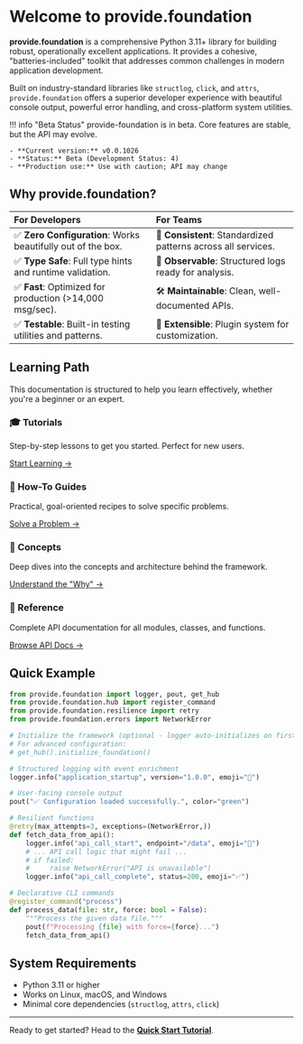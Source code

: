 # Welcome to provide.foundation

**provide.foundation** is a comprehensive Python 3.11+ library for building robust, operationally excellent applications. It provides a cohesive, "batteries-included" toolkit that addresses common challenges in modern application development.

Built on industry-standard libraries like `structlog`, `click`, and `attrs`, `provide.foundation` offers a superior developer experience with beautiful console output, powerful error handling, and cross-platform system utilities.

!!! info "Beta Status"
    provide-foundation is in beta. Core features are stable, but the API may evolve.

    - **Current version:** v0.0.1026
    - **Status:** Beta (Development Status: 4)
    - **Production use:** Use with caution; API may change

## Why provide.foundation?

| For Developers | For Teams |
| :--- | :--- |
| ✅ **Zero Configuration**: Works beautifully out of the box. | 🤝 **Consistent**: Standardized patterns across all services. |
| ✅ **Type Safe**: Full type hints and runtime validation. | 🔭 **Observable**: Structured logs ready for analysis. |
| ✅ **Fast**: Optimized for production (>14,000 msg/sec). | 🛠️ **Maintainable**: Clean, well-documented APIs. |
| ✅ **Testable**: Built-in testing utilities and patterns. | 🧩 **Extensible**: Plugin system for customization. |

## Learning Path

This documentation is structured to help you learn effectively, whether you're a beginner or an expert.

<div class="feature-grid">
  <div class="feature-card">
    <h3>🎓 Tutorials</h3>
    <p>Step-by-step lessons to get you started. Perfect for new users.</p>
    <p><a href="getting-started/quick-start/">Start Learning →</a></p>
  </div>
  <div class="feature-card">
    <h3>📖 How-To Guides</h3>
    <p>Practical, goal-oriented recipes to solve specific problems.</p>
    <p><a href="how-to-guides/logging/basic-logging/">Solve a Problem →</a></p>
  </div>
  <div class="feature-card">
    <h3>🧠 Concepts</h3>
    <p>Deep dives into the concepts and architecture behind the framework.</p>
    <p><a href="explanation/architecture/">Understand the "Why" →</a></p>
  </div>
  <div class="feature-card">
    <h3>📖 Reference</h3>
    <p>Complete API documentation for all modules, classes, and functions.</p>
    <p><a href="reference/">Browse API Docs →</a></p>
  </div>
</div>

## Quick Example

```python
from provide.foundation import logger, pout, get_hub
from provide.foundation.hub import register_command
from provide.foundation.resilience import retry
from provide.foundation.errors import NetworkError

# Initialize the framework (optional - logger auto-initializes on first use)
# For advanced configuration:
# get_hub().initialize_foundation()

# Structured logging with event enrichment
logger.info("application_startup", version="1.0.0", emoji="🚀")

# User-facing console output
pout("✅ Configuration loaded successfully.", color="green")

# Resilient functions
@retry(max_attempts=3, exceptions=(NetworkError,))
def fetch_data_from_api():
    logger.info("api_call_start", endpoint="/data", emoji="📡")
    # ... API call logic that might fail ...
    # if failed:
    #     raise NetworkError("API is unavailable")
    logger.info("api_call_complete", status=200, emoji="✅")

# Declarative CLI commands
@register_command("process")
def process_data(file: str, force: bool = False):
    """Process the given data file."""
    pout(f"Processing {file} with force={force}...")
    fetch_data_from_api()
```

## System Requirements

-   Python 3.11 or higher
-   Works on Linux, macOS, and Windows
-   Minimal core dependencies (`structlog`, `attrs`, `click`)

---

Ready to get started? Head to the **[Quick Start Tutorial](getting-started/quick-start.md)**.
